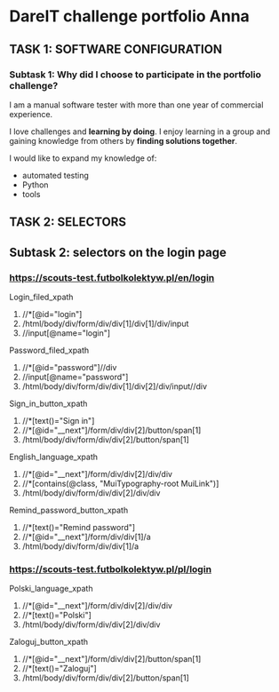 # DareIT challenge portfolio Anna
 
## TASK 1: SOFTWARE CONFIGURATION

### Subtask 1: Why did I choose to participate in the portfolio challenge?

I am a manual software tester with more than one year of commercial experience. 

I love challenges and **learning by doing**. I enjoy learning in a group and gaining knowledge from others by **finding solutions together**. 

I would like to expand my knowledge of:
* automated testing
* Python
* tools




## TASK 2: SELECTORS

## Subtask 2: selectors on the login page

### https://scouts-test.futbolkolektyw.pl/en/login

Login_filed_xpath
1. //*[@id="login"]
2. /html/body/div/form/div/div[1]/div[1]/div/input
3. //input[@name="login"]

Password_filed_xpath
1. //*[@id="password"]//div
2. //input[@name="password"]
3. /html/body/div/form/div/div[1]/div[2]/div/input//div

Sign_in_button_xpath
1. //*[text()="Sign in"]
2. //*[@id="__next"]/form/div/div[2]/button/span[1]
3. /html/body/div/form/div/div[2]/button/span[1]

English_language_xpath
1. //*[@id="__next"]/form/div/div[2]/div/div
2. //*[contains(@class, "MuiTypography-root MuiLink")]
3. /html/body/div/form/div/div[2]/div/div

Remind_password_button_xpath
1. //*[text()="Remind password"]
2. //*[@id="__next"]/form/div/div[1]/a
3. /html/body/div/form/div/div[1]/a


### https://scouts-test.futbolkolektyw.pl/pl/login

Polski_language_xpath
1. //*[@id="__next"]/form/div/div[2]/div/div
2. //*[text()="Polski"]
3. /html/body/div/form/div/div[2]/div/div

Zaloguj_button_xpath
1. //*[@id="__next"]/form/div/div[2]/button/span[1]
2. //*[text()="Zaloguj"]
3. /html/body/div/form/div/div[2]/button/span[1]

